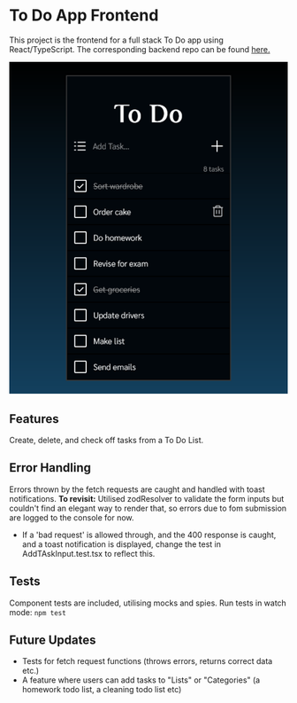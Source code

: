 # To Do App Frontend

This project is the frontend for a full stack To Do app using React/TypeScript.
The corresponding backend repo can be found [here.](https://github.com/xbmac2/nology-todo-backend-xandra)

![screenshot](./src/assets/ToDo-Frontend-Screenshot.png)

## Features

Create, delete, and check off tasks from a To Do List.

## Error Handling

Errors thrown by the fetch requests are caught and handled with toast notifications. **To revisit:** Utilised zodResolver to validate the form inputs but couldn't find an elegant way to render that, so errors due to fom submission are logged to the console for now.

- If a 'bad request' is allowed through, and the 400 response is caught, and a toast notification is displayed, change the test in AddTAskInput.test.tsx to reflect this.

## Tests

Component tests are included, utilising mocks and spies. Run tests in watch mode: `npm test`

## Future Updates

- Tests for fetch request functions (throws errors, returns correct data etc.)
- A feature where users can add tasks to "Lists" or "Categories" (a homework todo list, a cleaning todo list etc)
